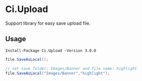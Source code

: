 # Ci.Upload
Support library for easy save upload file.
 
## Usage
```
Install-Package Ci.Upload -Version 3.0.0
```

```csharp
file.SaveAsLocal();

// set save folder: Images/Banner and file name: highlight
file.SaveAsLocal("Images/Banner","highlight");
```
